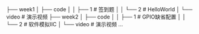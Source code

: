 ├── week1
│   ├── code
│   │   ├── 1        # 签到题
│   │   └── 2        # HelloWorld
│   └── video        # 演示视频
├── week2
│   ├── code
│   │   ├── 1        # GPIO缺省配置
│   │   └── 2        # 软件模拟IIC
│   └── video        # 演示视频
...

